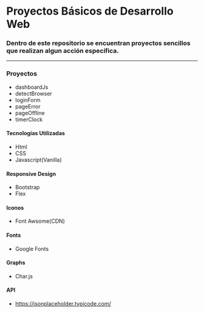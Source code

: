 # Proyectos Básicos de Desarrollo Web

### Dentro de este repositorio se encuentran proyectos sencillos que realizan algun acción específica. 
-------------------------

### Proyectos

- dashboardJs
- detectBrowser
- loginForm
- pageError
- pageOffline
- timerClock
     
#### Tecnologías Utilizadas

* Html
* CSS
* Javascript(Vanilla)

#### Responsive Design
                
+ Bootstrap
+ Flex

#### Iconos

+ Font Awsome(CDN)


#### Fonts

+ Google Fonts

#### Graphs

+ Char.js

#### API
+ https://jsonplaceholder.typicode.com/
